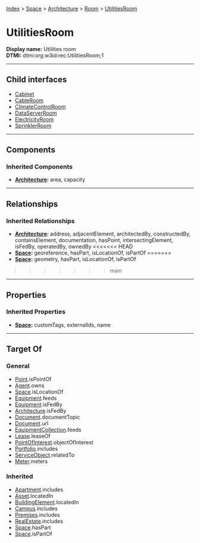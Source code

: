 [Index](../../../../index.md) > [Space](../../../Space.md) > [Architecture](../../Architecture.md) > [Room](../Room.md) > [UtilitiesRoom](#)
# UtilitiesRoom

**Display name:** Utilities room<br />
**DTMI:** dtmi:org:w3id:rec:UtilitiesRoom;1

---

## Child interfaces
* [Cabinet](Cabinet.md)
* [CableRoom](CableRoom/CableRoom.md)
* [ClimateControlRoom](ClimateControlRoom.md)
* [DataServerRoom](DataServerRoom.md)
* [ElectricityRoom](ElectricityRoom.md)
* [SprinklerRoom](SprinklerRoom.md)

---

## Components

### Inherited Components
* **[Architecture](../../Architecture.md):** area, capacity

---

## Relationships

### Inherited Relationships
* **[Architecture](../../Architecture.md):** address, adjacentElement, architectedBy, constructedBy, containsElement, documentation, hasPoint, intersectingElement, isFedBy, operatedBy, ownedBy
<<<<<<< HEAD
* **[Space](../../../Space.md):** georeference, hasPart, isLocationOf, isPartOf
=======
* **[Space](../../../Space.md):** geometry, hasPart, isLocationOf, isPartOf
>>>>>>> main

---

## Properties

### Inherited Properties
* **[Space](../../../Space.md):** customTags, externalIds, name

---

## Target Of
### General
* [Point](../../../../Point/Point.md).isPointOf
* [Agent](../../../../Agent/Agent.md).owns
* [Space](../../../Space.md).isLocationOf
* [Equipment](../../../../Asset/Equipment/Equipment.md).feeds
* [Equipment](../../../../Asset/Equipment/Equipment.md).isFedBy
* [Architecture](../../Architecture.md).isFedBy
* [Document](../../../../Information/Document/Document.md).documentTopic
* [Document](../../../../Information/Document/Document.md).url
* [EquipmentCollection](../../../../Collection/Equipment-.md).feeds
* [Lease](../../../../Event/Lease.md).leaseOf
* [PointOfInterest](../../../../Information/PointOfInterest.md).objectOfInterest
* [Portfolio](../../../../Collection/Portfolio.md).includes
* [ServiceObject](../../../../Information/ServiceObject/ServiceObject.md).relatedTo
* [Meter](../../../../Asset/Equipment/Meter/Meter.md).meters
### Inherited
* [Apartment](../../../../Collection/Apartment.md).includes
* [Asset](../../../../Asset/Asset.md).locatedIn
* [BuildingElement](../../../../BuildingElement/BuildingElement.md).locatedIn
* [Campus](../../../../Collection/Campus.md).includes
* [Premises](../../../../Collection/Premises.md).includes
* [RealEstate](../../../../Collection/RealEstate.md).includes
* [Space](../../../Space.md).hasPart
* [Space](../../../Space.md).isPartOf
